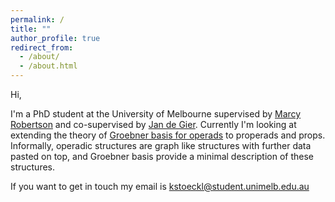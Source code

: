 ```yaml
---
permalink: /
title: ""
author_profile: true
redirect_from: 
  - /about/
  - /about.html
---
```

Hi,

I'm a PhD student at the University of Melbourne supervised by [Marcy Robertson](https://www.marcyrobertson.com/) and co-supervised by [Jan de Gier](https://blogs.unimelb.edu.au/jan-de-gier/). Currently I'm looking at extending the theory of [Groebner basis for operads](https://arxiv.org/abs/0812.4069) to properads and props. Informally, operadic structures are graph like structures with further data pasted on top, and Groebner basis provide a minimal description of these structures.

If you want to get in touch my email is kstoeckl@student.unimelb.edu.au
